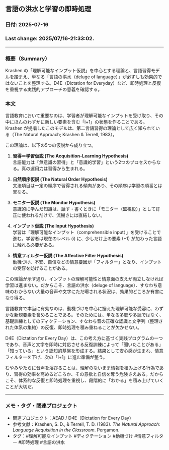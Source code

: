 ## 言語の洪水と学習の即時処理

### 日付: 2025-07-16

### Last change: 2025/07/16-21:33:02.

---

### 概要（Summary）

Krashen の「理解可能なインプット仮説」を中心とする理論と、言語習得モデルを踏まえ、単なる「言語の洪水（deluge of language）」が必ずしも効果的ではないことを整理する。D4E（Dictation for Everyday）など、即時処理と反復を重視する実践的アプローチの意義を確認する。

### 本文

言語教育において重要なのは、学習者が理解可能なインプットを受け取り、その中にほんのわずかに新しい要素を含む「i+1」の状態を作ることである。Krashen が提唱したこのモデルは、第二言語習得の理論として広く知られている（The Natural Approach; Krashen & Terrell, 1983）。

この理論は、以下の5つの仮説から成り立つ。

1. **習得＝学習仮説 (The Acquisition-Learning Hypothesis)**  
   言語能力は「無意識の習得」と「意識的学習」という2つのプロセスからなる。真の運用力は習得から生まれる。

2. **自然順序仮説 (The Natural Order Hypothesis)**  
   文法項目は一定の順序で習得される傾向があり、その順序は学習の順番とは異なる。

3. **モニター仮説 (The Monitor Hypothesis)**  
   意識的に学んだ知識は、話す・書くときに「モニター（監視役）」として訂正に使われるだけで、流暢さには直結しない。

4. **インプット仮説 (The Input Hypothesis)**  
   学習は「理解可能なインプット（comprehensible input）」を受けることで進む。学習者は現在のレベル (i) に、少しだけ上の要素 (+1) が加わった言語に触れる必要がある。

5. **情意フィルター仮説 (The Affective Filter Hypothesis)**  
   動機づけ、不安、自信などの情意要因が「フィルター」となり、インプットの受容を妨げることがある。

この理論が示す通り、インプットの理解可能性と情意面の支えが両立しなければ学習は進まない。だからこそ、言語の洪水（deluge of
language）、すなわち意味のわからない大量の音声や文字にただ曝される状況は、効果的どころか有害になり得る。

言語教育で本当に有効なのは、動機づけを中心に据えた理解可能な受容に、わずかな新規要素を含めることである。そのためには、単なる多聴や多読ではなく、基礎訓練としてのディクテーション、すなわち音の正確な認識と文字列（整理された体系の集約）の反復、即時処理を積み重ねることが欠かせない。

D4E（Dictation for Every
Day）は、この考え方に基づく実践プログラムの一つであり、音声と文字を即時に対応させる反復訓練によって「聞いたことがある」「知っている」という認知的基盤を形成する。結果として安心感が生まれ、情意フィルターを下げ、次の「i+1」に進む準備が整う。

むやみやたらに音声を浴びることは、理解のないまま情報を積み上げる行為であり、習得の効率を高めるどころか、その意欲と自信を奪う危険さえある。だからこそ、体系的な反復と即時処理を重視し、段階的に「わかる」を積み上げていくことが大切だ。

---

### メモ・タグ・関連プロジェクト

- 関連プロジェクト：AEAD / D4E（Dictation for Every Day）
- 参考文献：Krashen, S. D., & Terrell, T. D. (1983). _The Natural Approach: Language Acquisition in the Classroom_. Pergamon.
- タグ：#理解可能なインプット #ディクテーション #動機づけ #情意フィルター #即時処理 #言語の洪水

